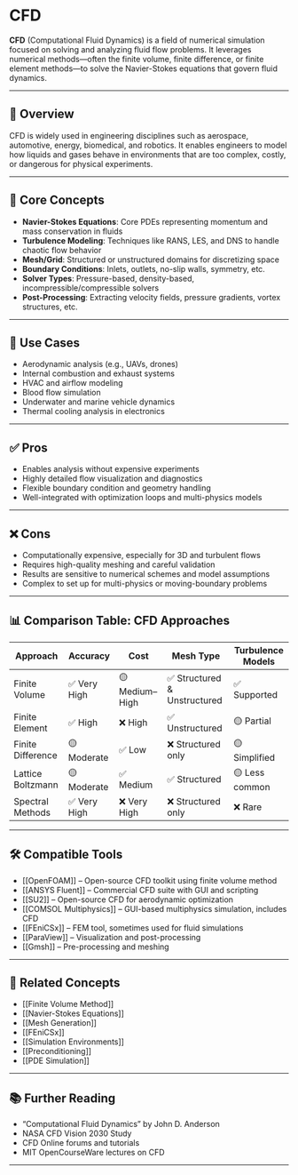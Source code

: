 # CFD

**CFD** (Computational Fluid Dynamics) is a field of numerical simulation focused on solving and analyzing fluid flow problems. It leverages numerical methods—often the finite volume, finite difference, or finite element methods—to solve the Navier-Stokes equations that govern fluid dynamics.

---

## 🌊 Overview

CFD is widely used in engineering disciplines such as aerospace, automotive, energy, biomedical, and robotics. It enables engineers to model how liquids and gases behave in environments that are too complex, costly, or dangerous for physical experiments.

---

## 🧠 Core Concepts

- **Navier-Stokes Equations**: Core PDEs representing momentum and mass conservation in fluids  
- **Turbulence Modeling**: Techniques like RANS, LES, and DNS to handle chaotic flow behavior  
- **Mesh/Grid**: Structured or unstructured domains for discretizing space  
- **Boundary Conditions**: Inlets, outlets, no-slip walls, symmetry, etc.  
- **Solver Types**: Pressure-based, density-based, incompressible/compressible solvers  
- **Post-Processing**: Extracting velocity fields, pressure gradients, vortex structures, etc.

---

## 🧰 Use Cases

- Aerodynamic analysis (e.g., UAVs, drones)  
- Internal combustion and exhaust systems  
- HVAC and airflow modeling  
- Blood flow simulation  
- Underwater and marine vehicle dynamics  
- Thermal cooling analysis in electronics

---

## ✅ Pros

- Enables analysis without expensive experiments  
- Highly detailed flow visualization and diagnostics  
- Flexible boundary condition and geometry handling  
- Well-integrated with optimization loops and multi-physics models

---

## ❌ Cons

- Computationally expensive, especially for 3D and turbulent flows  
- Requires high-quality meshing and careful validation  
- Results are sensitive to numerical schemes and model assumptions  
- Complex to set up for multi-physics or moving-boundary problems

---

## 📊 Comparison Table: CFD Approaches

| Approach              | Accuracy        | Cost            | Mesh Type           | Turbulence Models    |
|-----------------------|------------------|------------------|----------------------|-----------------------|
| Finite Volume         | ✅ Very High      | 🟡 Medium–High   | ✅ Structured & Unstructured | ✅ Supported         |
| Finite Element        | ✅ High           | ❌ High          | ✅ Unstructured       | 🟡 Partial            |
| Finite Difference     | 🟡 Moderate       | ✅ Low           | ❌ Structured only    | 🟡 Simplified         |
| Lattice Boltzmann     | 🟡 Moderate       | ✅ Medium        | ✅ Structured         | 🟡 Less common        |
| Spectral Methods      | ✅ Very High      | ❌ Very High     | ❌ Structured only    | ❌ Rare               |

---

## 🛠 Compatible Tools

- [[OpenFOAM]] – Open-source CFD toolkit using finite volume method  
- [[ANSYS Fluent]] – Commercial CFD suite with GUI and scripting  
- [[SU2]] – Open-source CFD for aerodynamic optimization  
- [[COMSOL Multiphysics]] – GUI-based multiphysics simulation, includes CFD  
- [[FEniCSx]] – FEM tool, sometimes used for fluid simulations  
- [[ParaView]] – Visualization and post-processing  
- [[Gmsh]] – Pre-processing and meshing

---

## 🔗 Related Concepts

- [[Finite Volume Method]]  
- [[Navier-Stokes Equations]]  
- [[Mesh Generation]]  
- [[FEniCSx]]  
- [[Simulation Environments]]  
- [[Preconditioning]]  
- [[PDE Simulation]]

---

## 📚 Further Reading

- “Computational Fluid Dynamics” by John D. Anderson  
- NASA CFD Vision 2030 Study  
- CFD Online forums and tutorials  
- MIT OpenCourseWare lectures on CFD

---

